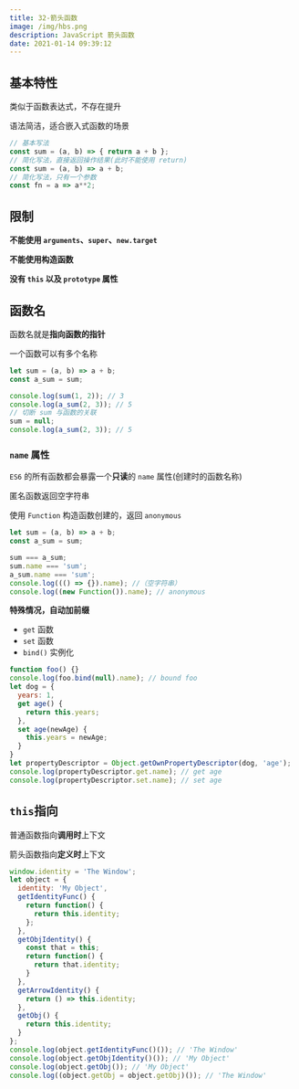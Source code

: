 ```yaml
---
title: 32-箭头函数
image: /img/hbs.png
description: JavaScript 箭头函数
date: 2021-01-14 09:39:12
---
```



## 基本特性

类似于函数表达式，不存在提升

语法简洁，适合嵌入式函数的场景

```js
// 基本写法
const sum = (a, b) => { return a + b };
// 简化写法，直接返回操作结果(此时不能使用 return)
const sum = (a, b) => a + b;
// 简化写法，只有一个参数
const fn = a => a**2;
```

## 限制

**不能使用 `arguments`、`super`、`new.target`**

**不能使用构造函数**

**没有 `this` 以及 `prototype` 属性**

## 函数名

函数名就是**指向函数的指针**

一个函数可以有多个名称

```js
let sum = (a, b) => a + b;
const a_sum = sum;

console.log(sum(1, 2)); // 3
console.log(a_sum(2, 3)); // 5
// 切断 sum 与函数的关联
sum = null;
console.log(a_sum(2, 3)); // 5
```

### `name` 属性

`ES6` 的所有函数都会暴露一个**只读**的 `name` 属性(创建时的函数名称)

匿名函数返回空字符串

使用 `Function` 构造函数创建的，返回 `anonymous`

```js
let sum = (a, b) => a + b;
const a_sum = sum;

sum === a_sum;
sum.name === 'sum';
a_sum.name === 'sum';
console.log((() => {}).name); //（空字符串）
console.log((new Function()).name); // anonymous
```

**特殊情况，自动加前缀**
  - `get` 函数
  - `set` 函数
  - `bind()` 实例化

```js
function foo() {} 
console.log(foo.bind(null).name); // bound foo 
let dog = { 
  years: 1, 
  get age() { 
    return this.years; 
  }, 
  set age(newAge) { 
    this.years = newAge; 
  } 
} 
let propertyDescriptor = Object.getOwnPropertyDescriptor(dog, 'age'); 
console.log(propertyDescriptor.get.name); // get age 
console.log(propertyDescriptor.set.name); // set age
```

## `this`指向

普通函数指向**调用时**上下文

箭头函数指向**定义时**上下文

```js
window.identity = 'The Window';
let object = {
  identity: 'My Object',
  getIdentityFunc() {
    return function() {
      return this.identity;
    };
  },
  getObjIdentity() {
    const that = this;
    return function() {
      return that.identity;
    }
  },
  getArrowIdentity() {
    return () => this.identity;
  },
  getObj() {
    return this.identity;
  }
};
console.log(object.getIdentityFunc()()); // 'The Window' 
console.log(object.getObjIdentity()()); // 'My Object' 
console.log(object.getObj()); // 'My Object' 
console.log((object.getObj = object.getObj)()); // 'The Window' 
```